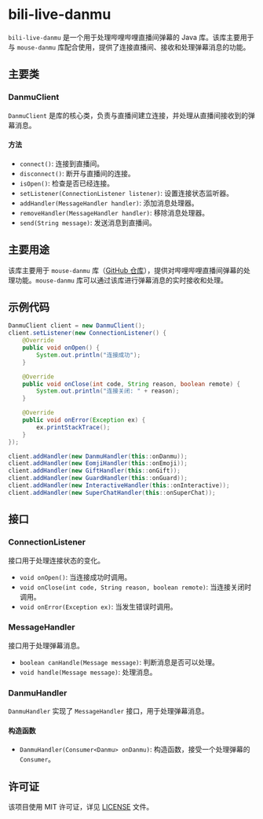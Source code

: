 # bili-live-danmu

`bili-live-danmu` 是一个用于处理哔哩哔哩直播间弹幕的 Java 库。该库主要用于与 `mouse-danmu` 库配合使用，提供了连接直播间、接收和处理弹幕消息的功能。

## 主要类

### DanmuClient

`DanmuClient` 是库的核心类，负责与直播间建立连接，并处理从直播间接收到的弹幕消息。

#### 方法

- `connect()`: 连接到直播间。
- `disconnect()`: 断开与直播间的连接。
- `isOpen()`: 检查是否已经连接。
- `setListener(ConnectionListener listener)`: 设置连接状态监听器。
- `addHandler(MessageHandler handler)`: 添加消息处理器。
- `removeHandler(MessageHandler handler)`: 移除消息处理器。
- `send(String message)`: 发送消息到直播间。

## 主要用途

该库主要用于 `mouse-danmu` 库（[GitHub 仓库](https://github.com/LiQing-Code/mouse-danmu)），提供对哔哩哔哩直播间弹幕的处理功能。`mouse-danmu` 库可以通过该库进行弹幕消息的实时接收和处理。

## 示例代码

```java
DanmuClient client = new DanmuClient();
client.setListener(new ConnectionListener() {
    @Override
    public void onOpen() {
        System.out.println("连接成功");
    }

    @Override
    public void onClose(int code, String reason, boolean remote) {
        System.out.println("连接关闭: " + reason);
    }

    @Override
    public void onError(Exception ex) {
        ex.printStackTrace();
    }
});

client.addHandler(new DanmuHandler(this::onDanmu));
client.addHandler(new EomjiHandler(this::onEmoji));
client.addHandler(new GiftHandler(this::onGift));
client.addHandler(new GuardHandler(this::onGuard));
client.addHandler(new InteractiveHandler(this::onInteractive));
client.addHandler(new SuperChatHandler(this::onSuperChat));
```

## 接口

### ConnectionListener

接口用于处理连接状态的变化。

- `void onOpen()`: 当连接成功时调用。
- `void onClose(int code, String reason, boolean remote)`: 当连接关闭时调用。
- `void onError(Exception ex)`: 当发生错误时调用。

### MessageHandler

接口用于处理弹幕消息。

- `boolean canHandle(Message message)`: 判断消息是否可以处理。
- `void handle(Message message)`: 处理消息。

### DanmuHandler

`DanmuHandler` 实现了 `MessageHandler` 接口，用于处理弹幕消息。

#### 构造函数

- `DanmuHandler(Consumer<Danmu> onDanmu)`: 构造函数，接受一个处理弹幕的 `Consumer`。


## 许可证

该项目使用 MIT 许可证，详见 [LICENSE](LICENSE.txt) 文件。